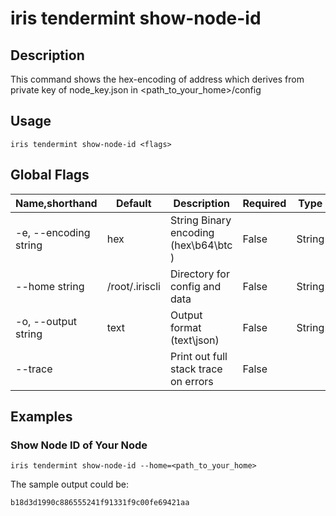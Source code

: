 # iris tendermint show-node-id

## Description

This command shows the hex-encoding of address which derives from private key of node_key.json in <path_to_your_home>/config

## Usage

```
iris tendermint show-node-id <flags>
```

## Global Flags

| Name,shorthand        | Default        | Description                                 | Required | Type   |
| --------------------- | -------------- | ------------------------------------------- | -------- | ------ |
| -e, --encoding string | hex            | String   Binary encoding (hex\b64\btc ) | False    | String |
| --home string         | /root/.iriscli | Directory for config and data               | False    | String |
| -o, --output string   | text           | Output format (text\json)                 | False    | String |
| --trace               |                | Print out full stack trace on errors        | False    |        |

## Examples

### Show Node ID of Your Node

```shell
iris tendermint show-node-id --home=<path_to_your_home>
```

The sample output could be:
```
b18d3d1990c886555241f91331f9c00fe69421aa
```

